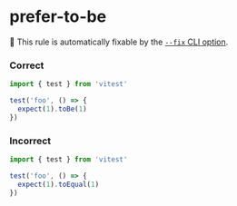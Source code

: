 # prefer-to-be

🔧 This rule is automatically fixable by the [`--fix` CLI option](https://eslint.org/docs/latest/user-guide/command-line-interface#--fix).

<!-- end auto-generated rule header -->

### Correct

```ts
import { test } from 'vitest'

test('foo', () => {
  expect(1).toBe(1)
})
```

### Incorrect

```ts
import { test } from 'vitest'

test('foo', () => {
  expect(1).toEqual(1)
})
```
